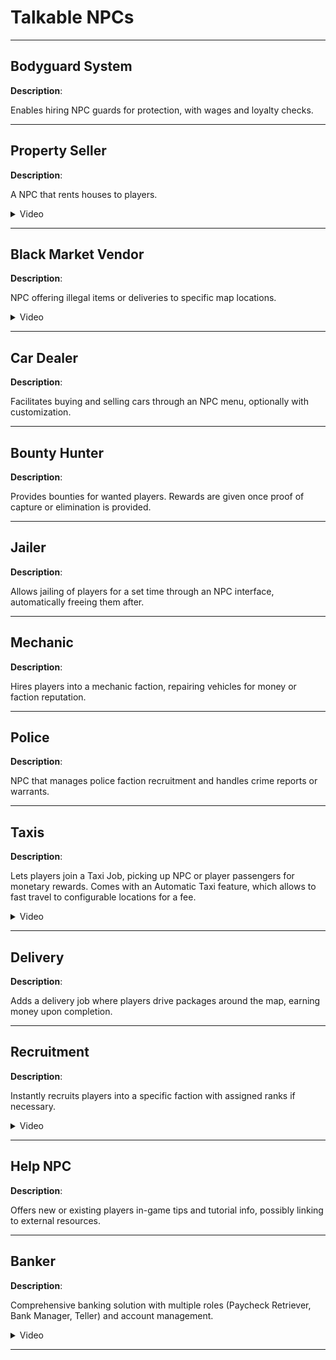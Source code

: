 # Talkable NPCs

---

## Bodyguard System

**Description**: 

Enables hiring NPC guards for protection, with wages and loyalty checks.

---

## Property Seller

**Description**: 

A NPC that rents houses to players.

<details>
  <summary>Video</summary>
  <div style="text-align: center;">
    <video width="560" height="315" controls>
      <source src="https://bleonheart.github.io/assets/videos//Properties.mp4" type="video/mp4">
    </video>
  </div>
</details>

---

## Black Market Vendor

**Description**: 

NPC offering illegal items or deliveries to specific map locations.

<details>
  <summary>Video</summary>
  <div style="text-align: center;">
    <video width="560" height="315" controls>
      <source src="https://bleonheart.github.io/assets/videos//BlackMarket.mp4" type="video/mp4">
    </video>
  </div>
</details>

---

## Car Dealer

**Description**: 

Facilitates buying and selling cars through an NPC menu, optionally with customization.

---

## Bounty Hunter

**Description**: 

Provides bounties for wanted players. Rewards are given once proof of capture or elimination is provided.

---

## Jailer

**Description**: 

Allows jailing of players for a set time through an NPC interface, automatically freeing them after.

---

## Mechanic

**Description**: 

Hires players into a mechanic faction, repairing vehicles for money or faction reputation.

---

## Police

**Description**: 

NPC that manages police faction recruitment and handles crime reports or warrants.

---

## Taxis

**Description**: 

Lets players join a Taxi Job, picking up NPC or player passengers for monetary rewards. Comes with an Automatic Taxi feature, which allows to fast travel to configurable locations for a fee.

<details>
  <summary>Video</summary>
  <div style="text-align: center;">
    <video width="560" height="315" controls>
      <source src="https://bleonheart.github.io/assets/videos//Taxi.mp4" type="video/mp4">
    </video>
  </div>
</details>

---

## Delivery

**Description**: 

Adds a delivery job where players drive packages around the map, earning money upon completion.

---

## Recruitment

**Description**: 

Instantly recruits players into a specific faction with assigned ranks if necessary.

<details>
  <summary>Video</summary>
  <div style="text-align: center;">
    <video width="560" height="315" controls>
      <source src="https://bleonheart.github.io/assets/videos//Recruitment.mp4" type="video/mp4">
    </video>
  </div>
</details>

---

## Help NPC

**Description**: 

Offers new or existing players in-game tips and tutorial info, possibly linking to external resources.

---

## Banker

**Description**: 

Comprehensive banking solution with multiple roles (Paycheck Retriever, Bank Manager, Teller) and account management.

<details>
  <summary>Video</summary>
  <div style="text-align: center;">
    <video width="560" height="315" controls>
      <source src="https://bleonheart.github.io/assets/videos//Banking.mp4" type="video/mp4">
    </video>
  </div>
</details>

---
